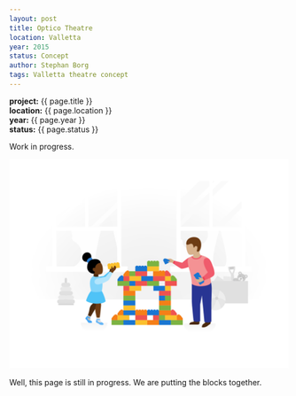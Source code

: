 ```yaml
---
layout: post
title: Optico Theatre
location: Valletta
year: 2015
status: Concept
author: Stephan Borg
tags: Valletta theatre concept
---
```


**project:** {{ page.title }}<br>
**location:** {{ page.location }}<br>
**year:** {{ page.year }}<br>
**status:** {{ page.status }}<br>

<div class="alert alert-warning" role="alert">
  Work in progress.
</div>

![coming-soon](/assets/img/coming-soon.png)

<span class="text-danger">Well, this page is still in progress. We are putting the blocks together.</span>


<!--Page as published. [Image]


### Project

### Site Analysis

Views

Most Photographed area - examples;-->